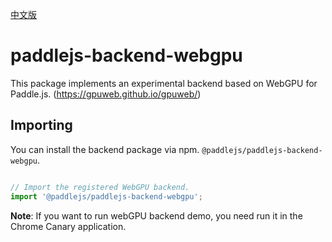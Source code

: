 [中文版](./README_cn.md)

# paddlejs-backend-webgpu

This package implements an experimental backend based on WebGPU for Paddle.js. (https://gpuweb.github.io/gpuweb/)

## Importing

You can install the backend package via npm. `@paddlejs/paddlejs-backend-webgpu`.


```js

// Import the registered WebGPU backend.
import '@paddlejs/paddlejs-backend-webgpu';

```

**Note**: If you want to run webGPU backend demo, you need run it in the Chrome Canary application.